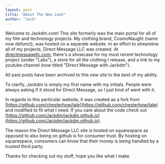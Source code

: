 ```yaml
---
layout: post
title: "About The New Look"
author: "Jack"
---
```


Welcome to Jackdm.com! This site formerly was the main portal for all of my film and technology projects. My clothing brand, CosmoNaught (name now defunct), was hosted on a separate website. In an effort to streamline all of my projects, Direct Message LLC was created. At [directmessagellc.com](https://directmessagellc.com), there's a showcase for my most recent technology project (under "Labs"), a store for all the clothing I release, and a link to my youtube channel (now titled "Direct Message with Jackdm").

All past posts have been archived to this new site to the best of my ability.

To clarify, Jackdm is simply my first name with my initials. People were always asking if it stood for Direct Message, so I just kind of went with it.

In regards to this particular website, it was created as a fork from [https://github.com/chesterhow/tale](https://github.com/chesterhow/tale) and modified to fit what I need. If you care about the code check out [https://github.com/Jackdm/jackdm.github.io](https://github.com/Jackdm/jackdm.github.io).

The reason the Direct Message LLC site is hosted on squarespace as opposed to also being on github is for consumer trust. By hosting on squarespace, consumers can know that their money is being handled by a trusted third party.

Thanks for checking out my stuff, hope you like what I make.
